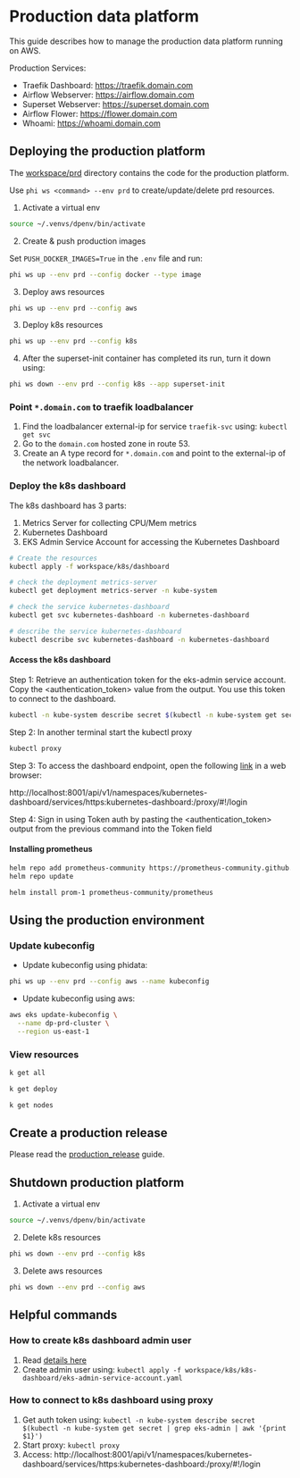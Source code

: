 # Production data platform

This guide describes how to manage the production data platform running on AWS.

Production Services:

- Traefik Dashboard: https://traefik.domain.com
- Airflow Webserver: https://airflow.domain.com
- Superset Webserver: https://superset.domain.com
- Airflow Flower: https://flower.domain.com
- Whoami: https://whoami.domain.com

## Deploying the production platform

The [workspace/prd](../workspace/prd) directory contains the code for the production platform.

Use `phi ws <command> --env prd` to create/update/delete prd resources.

1. Activate a virtual env

```sh
source ~/.venvs/dpenv/bin/activate
```

2. Create & push production images

Set `PUSH_DOCKER_IMAGES=True` in the `.env` file and run:

```sh
phi ws up --env prd --config docker --type image
```

3. Deploy aws resources

```sh
phi ws up --env prd --config aws
```

3. Deploy k8s resources

```sh
phi ws up --env prd --config k8s
```

4. After the superset-init container has completed its run, turn it down using:

```sh
phi ws down --env prd --config k8s --app superset-init
```

### Point `*.domain.com` to traefik loadbalancer

1. Find the loadbalancer external-ip for service `traefik-svc` using: `kubectl get svc`
2. Go to the `domain.com` hosted zone in route 53.
3. Create an A type record for `*.domain.com` and point to the external-ip of the network loadbalancer.

### Deploy the k8s dashboard

The k8s dashboard has 3 parts:

1. Metrics Server for collecting CPU/Mem metrics
2. Kubernetes Dashboard
3. EKS Admin Service Account for accessing the Kubernetes Dashboard

```sh
# Create the resources
kubectl apply -f workspace/k8s/dashboard

# check the deployment metrics-server
kubectl get deployment metrics-server -n kube-system

# check the service kubernetes-dashboard
kubectl get svc kubernetes-dashboard -n kubernetes-dashboard

# describe the service kubernetes-dashboard
kubectl describe svc kubernetes-dashboard -n kubernetes-dashboard
```

#### Access the k8s dashboard

Step 1: Retrieve an authentication token for the eks-admin service account.
Copy the <authentication_token> value from the output.
You use this token to connect to the dashboard.

```sh
kubectl -n kube-system describe secret $(kubectl -n kube-system get secret | grep eks-admin | awk '{print $1}')
```

Step 2: In another terminal start the kubectl proxy

```sh
kubectl proxy
```

Step 3: To access the dashboard endpoint, open the following [link](http://localhost:8001/api/v1/namespaces/kubernetes-dashboard/services/https:kubernetes-dashboard:/proxy/#!/login.) in a web browser:

http://localhost:8001/api/v1/namespaces/kubernetes-dashboard/services/https:kubernetes-dashboard:/proxy/#!/login

Step 4: Sign in using Token auth by pasting the <authentication_token> output from the previous command
into the Token field

#### Installing prometheus

```sh
helm repo add prometheus-community https://prometheus-community.github.io/helm-charts
helm repo update

helm install prom-1 prometheus-community/prometheus
```

## Using the production environment

### Update kubeconfig

- Update kubeconfig using phidata:

```sh
phi ws up --env prd --config aws --name kubeconfig
```

- Update kubeconfig using aws:

```sh
aws eks update-kubeconfig \
  --name dp-prd-cluster \
  --region us-east-1
```

### View resources

```sh
k get all

k get deploy

k get nodes
```

## Create a production release

Please read the [production_release](./production_release.md) guide.

## Shutdown production platform

1. Activate a virtual env

```sh
source ~/.venvs/dpenv/bin/activate
```

2. Delete k8s resources

```sh
phi ws down --env prd --config k8s
```

3. Delete aws resources

```sh
phi ws down --env prd --config aws
```

## Helpful commands

### How to create k8s dashboard admin user

1. Read [details here](https://docs.aws.amazon.com/eks/latest/userguide/dashboard-tutorial.html)
2. Create admin user using: `kubectl apply -f workspace/k8s/k8s-dashboard/eks-admin-service-account.yaml`

### How to connect to k8s dashboard using proxy

1. Get auth token using: `kubectl -n kube-system describe secret $(kubectl -n kube-system get secret | grep eks-admin | awk '{print $1}')`
2. Start proxy: `kubectl proxy`
3. Access: http://localhost:8001/api/v1/namespaces/kubernetes-dashboard/services/https:kubernetes-dashboard:/proxy/#!/login
